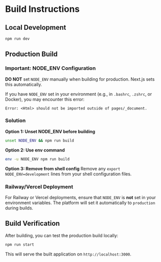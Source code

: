 # Build Instructions

## Local Development

```bash
npm run dev
```

## Production Build

### Important: NODE_ENV Configuration

**DO NOT** set `NODE_ENV` manually when building for production. Next.js sets this automatically.

If you have `NODE_ENV` set in your environment (e.g., in `.bashrc`, `.zshrc`, or Docker), you may encounter this error:

```
Error: <Html> should not be imported outside of pages/_document.
```

### Solution

**Option 1: Unset NODE_ENV before building**
```bash
unset NODE_ENV && npm run build
```

**Option 2: Use env command**
```bash
env -u NODE_ENV npm run build
```

**Option 3: Remove from shell config**
Remove any `export NODE_ENV=development` lines from your shell configuration files.

### Railway/Vercel Deployment

For Railway or Vercel deployments, ensure that `NODE_ENV` is **not** set in your environment variables. The platform will set it automatically to `production` during builds.

## Build Verification

After building, you can test the production build locally:

```bash
npm run start
```

This will serve the built application on `http://localhost:3000`.
